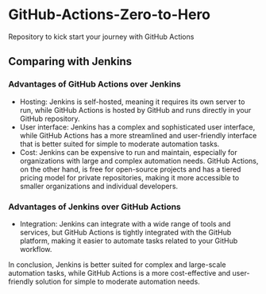 # GitHub-Actions-Zero-to-Hero
Repository to kick start your journey with GitHub Actions

## Comparing with Jenkins
### Advantages of GitHub Actions over Jenkins
- Hosting: Jenkins is self-hosted, meaning it requires its own server to run, while GitHub Actions is hosted by GitHub and runs directly in your GitHub repository.
- User interface: Jenkins has a complex and sophisticated user interface, while GitHub Actions has a more streamlined and user-friendly interface that is better suited for simple to moderate automation tasks.
- Cost: Jenkins can be expensive to run and maintain, especially for organizations with large and complex automation needs. GitHub Actions, on the other hand, is free for open-source projects and has a tiered pricing model for private repositories, making it more accessible to smaller organizations and individual developers.

### Advantages of Jenkins over GitHub Actions
- Integration: Jenkins can integrate with a wide range of tools and services, but GitHub Actions is tightly integrated with the GitHub platform, making it easier to automate tasks related to your GitHub workflow.

In conclusion, Jenkins is better suited for complex and large-scale automation tasks, while GitHub Actions is a more cost-effective and user-friendly solution for simple to moderate automation needs.







